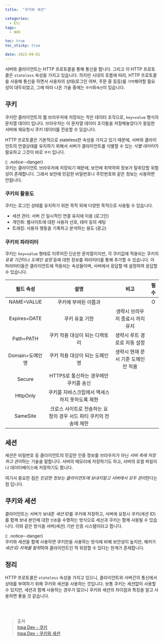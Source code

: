 ```yaml
---
title:  "쿠키와 세션"

categories:
  - Etc
tags:
  - Web

toc: true
toc_sticky: true

date: 2023-09-01
---
```


서버와 클라이언트는 HTTP 프로토콜을 통해 통신을 합니다. 그리고 이 HTTP 프로토콜은 `stateless` 속성을 가지고 있습니다. 하지만 시대의 흐름에 따라, HTTP 프로토콜을 사용해 통신을 하면서 사용자의 상태(로그인 여부, 주문 중 등등)를 `기억`해야할 필요성이 대두되었고, 그에 따라 나온 기술 중에는 `쿠키`와`세선`이 있습니다.

## 쿠키

쿠키란 클라이언트의 웹 브라우저에 저장되는 작은 데이터 조각으로, `key=value` 형식의 문자열 데이터 입니다. 브라우저는 이 문자열 데이터 조각들을 저장해놓았다가 동일한 서버에 재요청시 쿠키 데이터를 전송할 수 있습니다.

HTTP 프로토콜은 기본적으로 stateless한 속성을 가지고 있기 때문에, 서버와 클라이언트의 연결상태를 유지하기 위해서 서버가 클라이언트를 식별할 수 있는 *식별 데이터*가 필요하고 그것이 바로 `쿠키` 입니다.

{: .notice--danger}  
쿠키는 클라이언트 브라우저에 저장되기 때문에, 보안에 취약하여 정보가 탈취당할 위험성이 존재합니다. 그래서 보안에 민감한 비밀번호나 주민번호와 같은 정보는 사용하면 안됩니다.

### 쿠키의 활용도

쿠키는 로그인 상태를 유지하기 위한 목적 외에 다양한 목적으로 사용될 수 있습니다. 

- 세션 관리: 서버 간 일시적인 연결 유지에 이용 (로그인)
- 개인화: 웹사이트에 대한 사용자 선호, 테마 등의 세팅
- 트래킹: 사용자 행동을 기록하고 분석하는 용도 (광고)

### 쿠키의 파라미터

쿠키는 `key=value` 형태로 이루어진 단순한 문자열이지만, 각 쿠키값에 적용되는 쿠키의 *유효 기간*이나 *도메인 설정* 등에 대한 정보를 파라미터를 통해 추가할 수 있습니다. 이 파라미터들은 클라이언트에 적용되는 속성들이며, 서버에서 응답할 때 설정하여 응답할 수 있습니다.

|필드 속성 | 설명 | 비고 | 필수 |
|:--:|:--:|:--:|:--:|
|NAME=VALUE|쿠키에 부여된 이름과 || O |
|Expires=DATE|쿠키 유효 기한|생략시 브라우저 종료시 까지 유지| |
|Path=PATH|쿠키 적용 대싱이 되는 디렉토리|생략시 루트 경로로 자동 설정| |
|Domain=도메인 명|쿠키 적용 대상이 되는 도메인 명|생략시 현재 문서 기준 도메인만 적용| |
|Secure|HTTPS로 통신하는 경우에만 쿠키를 송신| |
|HttpOnly|쿠키를 자바스크립에서 액세스 하지 못하도록 제한| |
|SameSite|크로스 사이트로 전송하는 요청의 경우 서드 파티 쿠키의 전송에 제한|||

## 세션

세션은 비밀번호 등 클라이언트의 민감한 인증 정보를 브라우저가 아닌 *서버 측에 저장하고 관리*하는 기술을 말합니다. 서버의 메모리에 저장하기도 하고, 서버의 로컬 파일이나 데이터베이스에 저장하기도 합니다.

여기서 중요한 점은 *민감한 정보는 클라이언트에 보내지말고 서버에서 모두 관리*한다는 점 입니다.

## 쿠키와 세션

클라이언트는 서버가 보내준 *세션 ID*를 쿠키에 저장하고, 서버에 요청시 쿠키(세션 ID)를 함께 보내 본인에 대한 `인증`을 수행하는 방식으로 세선과 쿠키는 함께 사용될 수 있습니다. 이와 같은 방식을 서버(세션) 기반 인증 시스템이라고 합니다.

{: .notice--danger}  
쿠키와 세션을 함께 사용하면 쿠키만을 사용하는 방식에 비해 보안성이 높지만, 해커가 *세션 ID 자체를 탈취*하여 클라이언트인 척 위장할 수 있다는 한계가 존재합니다.

## 정리

HTTP 프로토콜은 `stateless` 속성을 가지고 있으니, 클라이언트와 서버간의 통신에서 상태를 부여하기 위해 쿠키와 세션을 사용하는 것입니다. 보통 쿠키는 세션없이 사용할 수 있지만, 세션과 함께 사용하는 경우가 많으니 쿠키와 세션의 차이점과 특징을 알고 사용하면 좋을 것 같습니다.

<br>
<br>

> 출처  
> [Inpa Dev - 쿠키](https://inpa.tistory.com/entry/HTTP-%F0%9F%8C%90-%EC%9B%B9-%EB%B8%8C%EB%9D%BC%EC%9A%B0%EC%A0%80%EC%9D%98-%EC%BF%A0%ED%82%A4-%EA%B0%9C%EB%85%90-Cookie-%ED%97%A4%EB%8D%94-%EB%8B%A4%EB%A3%A8%EA%B8%B0)  
> [Inpa Dev - 쿠키와 세션](https://inpa.tistory.com/entry/WEB-%F0%9F%93%9A-JWTjson-web-token-%EB%9E%80-%F0%9F%92%AF-%EC%A0%95%EB%A6%AC)
